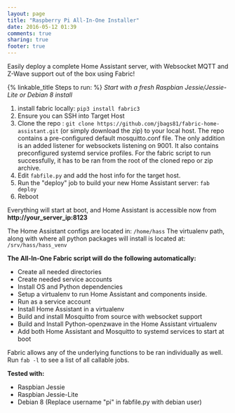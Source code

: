 ```yaml
---
layout: page
title: "Raspberry Pi All-In-One Installer"
date: 2016-05-12 01:39
comments: true
sharing: true
footer: true
---
```

Easily deploy a complete Home Assistant server, with Websocket MQTT and Z-Wave support out of the box using Fabric!

{% linkable_title Steps to run: %}
*Start with a fresh Raspbian Jessie/Jessie-Lite or Debian 8 install*
 1. install fabric locally: ```pip3 install fabric3```
 2. Ensure you can SSH into Target Host
 3. Clone the repo : ``` git clone https://github.com/jbags81/fabric-home-assistant.git ``` (or simply download the zip) to your local host. The repo contains a pre-configured default mosquitto.conf file. The only addition is an added listener for websockets listening on 9001. It also contains preconfigured systemd service profiles. For the fabric script to run successfully, it has to be ran from the root of the cloned repo or zip archive.
 4. Edit ```fabfile.py``` and add the host info for the target host.
 5. Run the "deploy" job to build your new Home Assistant server: ``` fab deploy ```
 6. Reboot


 Everything will start at boot, and Home Assistant is accessible now from **http://your_server_ip:8123**

 The Home Assistant configs are located in: ```/home/hass``` The virtualenv path, along with where all python packages will install is located at: ```/srv/hass/hass_venv```


**The All-In-One Fabric script will do the following automatically:**
*  Create all needed directories
*  Create needed service accounts
*  Install OS and Python dependencies
*  Setup a virtualenv to run Home Assistant and components inside.
*  Run as a service account
*  Install Home Assistant in a virtualenv
*  Build and install Mosquitto from source with websocket support
*  Build and Install Python-openzwave in the Home Assistant virtualenv
*  Add both Home Assistant and Mosquitto to systemd services to start at boot




 Fabric allows any of the underlying functions to be ran individually as well. Run ``` fab -l ``` to see a list of all callable jobs.


**Tested with:**
  * Raspbian Jessie
  * Raspbian Jessie-Lite
  * Debian 8 (Replace username "pi" in fabfile.py with debian user)
